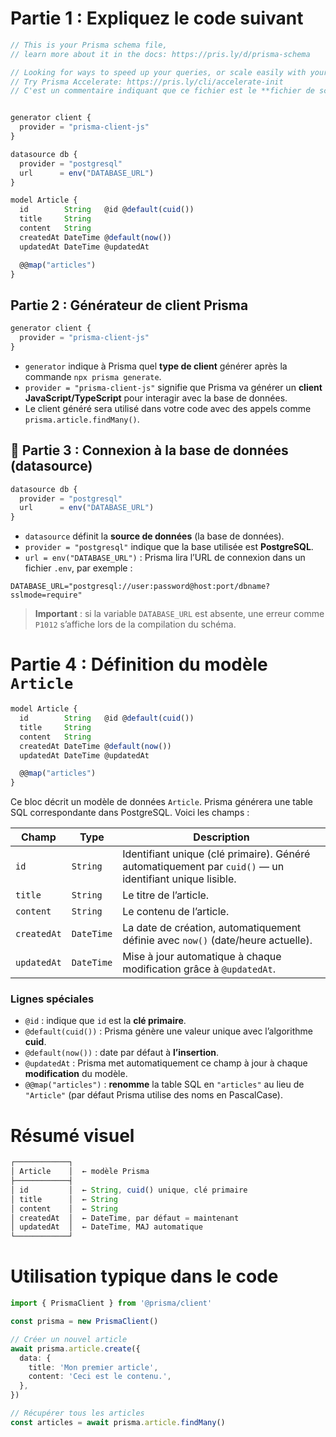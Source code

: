 #  Partie 1 : Expliquez le code suivant

```ts
// This is your Prisma schema file,
// learn more about it in the docs: https://pris.ly/d/prisma-schema

// Looking for ways to speed up your queries, or scale easily with your serverless or edge functions?
// Try Prisma Accelerate: https://pris.ly/cli/accelerate-init
// C'est un commentaire indiquant que ce fichier est le **fichier de schéma Prisma**, utilisé pour définir les modèles de données. Il donne aussi un lien vers la documentation officielle pour apprendre davantage.


generator client {
  provider = "prisma-client-js"
}

datasource db {
  provider = "postgresql"
  url      = env("DATABASE_URL")
}

model Article {
  id        String   @id @default(cuid())
  title     String
  content   String
  createdAt DateTime @default(now())
  updatedAt DateTime @updatedAt

  @@map("articles")
}
```




## Partie 2 : Générateur de client Prisma

```ts
generator client {
  provider = "prisma-client-js"
}
```

* `generator` indique à Prisma quel **type de client** générer après la commande `npx prisma generate`.
* `provider = "prisma-client-js"` signifie que Prisma va générer un **client JavaScript/TypeScript** pour interagir avec la base de données.
* Le client généré sera utilisé dans votre code avec des appels comme `prisma.article.findMany()`.



## 🔌 Partie 3 : Connexion à la base de données (datasource)

```ts
datasource db {
  provider = "postgresql"
  url      = env("DATABASE_URL")
}
```

* `datasource` définit la **source de données** (la base de données).
* `provider = "postgresql"` indique que la base utilisée est **PostgreSQL**.
* `url = env("DATABASE_URL")` : Prisma lira l’URL de connexion dans un fichier `.env`, par exemple :

```env
DATABASE_URL="postgresql://user:password@host:port/dbname?sslmode=require"
```

> **Important** : si la variable `DATABASE_URL` est absente, une erreur comme `P1012` s’affiche lors de la compilation du schéma.



# Partie 4 : Définition du modèle `Article`

```ts
model Article {
  id        String   @id @default(cuid())
  title     String
  content   String
  createdAt DateTime @default(now())
  updatedAt DateTime @updatedAt

  @@map("articles")
}
```

Ce bloc décrit un modèle de données `Article`. Prisma générera une table SQL correspondante dans PostgreSQL. Voici les champs :

| Champ       | Type       | Description                                                                                             |
| ----------- | ---------- | ------------------------------------------------------------------------------------------------------- |
| `id`        | `String`   | Identifiant unique (clé primaire). Généré automatiquement par `cuid()` — un identifiant unique lisible. |
| `title`     | `String`   | Le titre de l’article.                                                                                  |
| `content`   | `String`   | Le contenu de l’article.                                                                                |
| `createdAt` | `DateTime` | La date de création, automatiquement définie avec `now()` (date/heure actuelle).                        |
| `updatedAt` | `DateTime` | Mise à jour automatique à chaque modification grâce à `@updatedAt`.                                     |

###  Lignes spéciales

* `@id` : indique que `id` est la **clé primaire**.
* `@default(cuid())` : Prisma génère une valeur unique avec l’algorithme **cuid**.
* `@default(now())` : date par défaut à **l’insertion**.
* `@updatedAt` : Prisma met automatiquement ce champ à jour à chaque **modification** du modèle.
* `@@map("articles")` : **renomme** la table SQL en `"articles"` au lieu de `"Article"` (par défaut Prisma utilise des noms en PascalCase).



# Résumé visuel

```ts
┌────────────┐
│ Article    │  ← modèle Prisma
├────────────┤
│ id         │  ← String, cuid() unique, clé primaire
│ title      │  ← String
│ content    │  ← String
│ createdAt  │  ← DateTime, par défaut = maintenant
│ updatedAt  │  ← DateTime, MAJ automatique
└────────────┘
```



# Utilisation typique dans le code

```ts
import { PrismaClient } from '@prisma/client'

const prisma = new PrismaClient()

// Créer un nouvel article
await prisma.article.create({
  data: {
    title: 'Mon premier article',
    content: 'Ceci est le contenu.',
  },
})

// Récupérer tous les articles
const articles = await prisma.article.findMany()
```


